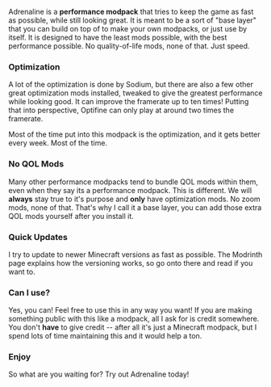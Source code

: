 Adrenaline is a **performance modpack** that tries to keep the game as fast as possible, while still looking great. It is meant to be a sort of "base layer" that you can build on top of to make your own modpacks, or just use by itself. It is designed to have the least mods possible, with the best performance possible. No quality-of-life mods, none of that. Just speed.

### Optimization
A lot of the optimization is done by Sodium, but there are also a few other great optimization mods installed, tweaked to give the greatest performance while looking good. It can improve the framerate up to ten times! Putting that into perspective, Optifine can only play at around two times the framerate.

Most of the time put into this modpack is the optimization, and it gets better every week. Most of the time.

### No QOL Mods
Many other performance modpacks tend to bundle QOL mods within them, even when they say its a performance modpack. This is different. We will **always** stay true to it's purpose and **only** have optimization mods. No zoom mods, none of that. That's why I call it a base layer, you can add those extra QOL mods yourself after you install it.

### Quick Updates
I try to update to newer Minecraft versions as fast as possible. The Modrinth page explains how the versioning works, so go onto there and read if you want to.

### Can I use?
Yes, you can! Feel free to use this in any way you want! If you are making something public with this like a modpack, all I ask for is credit somewhere. You don't **have** to give credit -- after all it's just a Minecraft modpack, but I spend lots of time maintaining this and it would help a ton.

### Enjoy
So what are you waiting for? Try out Adrenaline today!